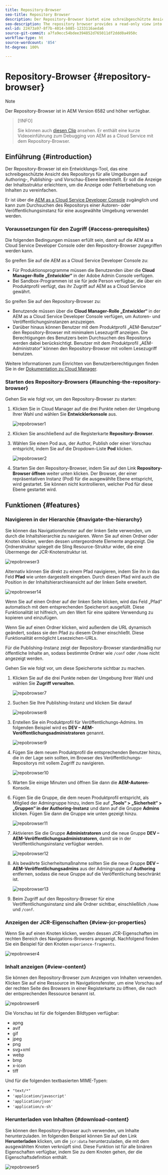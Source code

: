 ```yaml
---
title: Repository-Browser
seo-title: Repository Browser
description: Der Repository-Browser bietet eine schreibgeschützte Ansicht des Repositorys für alle Umgebungen in den Autoren-, Veröffentlichungs- und Vorschau-Ebenen.
seo-description: The repository browser provides a read-only view into the repository for all environments on author, publish, and preview tiers.
exl-id: 22473a97-8f7b-4014-b885-1233116aeda6
source-git-commit: a7fa9ecc54bdee394852d765011df2ddd0a4950c
workflow-type: ht
source-wordcount: '854'
ht-degree: 100%

---
```


# Repository-Browser {#repository-browser}

>[!NOTE]
>
>Der Repository-Browser ist in AEM Version 6582 und höher verfügbar.

>[!INFO]
>
>Sie können auch [diesen Clip](https://experienceleague.adobe.com/docs/experience-manager-learn/cloud-service/debugging/debugging-aem-as-a-cloud-service/repository-browser.html?lang=de) ansehen. Er enthält eine kurze Videoeinführung zum Debugging von AEM as a Cloud Service mit dem Repository-Browser.

## Einführung {#introduction}

Der Repository-Browser ist ein Entwicklungs-Tool, das eine schreibgeschützte Ansicht des Repositorys für alle Umgebungen auf Authoring-, Publishing- und Vorschau-Ebene bereitstellt. Er soll die Anzeige der Inhaltsstruktur erleichtern, um die Anzeige oder Fehlerbehebung von Inhalten zu vereinfachen.

Er ist über die [AEM as a Cloud Service Developer Console](/help/implementing/developing/introduction/development-guidelines.md#crxde-lite-and-developer-console) zugänglich und kann zum Durchsuchen des Repositorys einer Autoren- oder Veröffentlichungsinstanz für eine ausgewählte Umgebung verwendet werden.

### Voraussetzungen für den Zugriff {#access-prerequisites}

Die folgenden Bedingungen müssen erfüllt sein, damit auf die AEM as a Cloud Service Developer Console oder den Repository-Browser zugegriffen werden kann.

So greifen Sie auf die AEM as a Cloud Service Developer Console zu:

* Für Produktionsprogramme müssen die Benutzenden über die **Cloud Manager-Rolle „Entwickler“** in der Adobe Admin Console verfügen.
* Bei Sandbox-Programmen ist sie für jede Person verfügbar, die über ein Produktprofil verfügt, das ihr Zugriff auf AEM as a Cloud Service gewährt.

So greifen Sie auf den Repository-Browser zu:

* Benutzende müssen über die **Cloud Manager-Rolle „Entwickler“** in der AEM as a Cloud Service Developer Console verfügen, um Autoren- und Veröffentlichungsinstanzen anzuzeigen.
* Darüber hinaus können Benutzer mit dem Produktprofil „AEM-Benutzer“ den Repository-Browser mit minimalem Lesezugriff anzeigen. Die Berechtigungen des Benutzers beim Durchsuchen des Repositorys werden dabei berücksichtigt. Benutzer mit dem Produktprofil „AEM-Administrator“ können den Repository-Browser mit vollem Lesezugriff benutzen.

Weitere Informationen zum Einrichten von Benutzerberechtigungen finden Sie in der [Dokumentation zu Cloud Manager](https://experienceleague.adobe.com/docs/experience-manager-cloud-manager/content/requirements/users-and-roles.html?lang=de).

### Starten des Repository-Browsers {#launching-the-repository-browser}

Gehen Sie wie folgt vor, um den Repository-Browser zu starten:

1. Klicken Sie in Cloud Manager auf die drei Punkte neben der Umgebung Ihrer Wahl und wählen Sie **Entwicklerkonsole** aus.

   ![repobrowser1](/help/implementing/developing/tools/assets/repobrowser1.png)

1. Klicken Sie anschließend auf die Registerkarte **Repository-Browser**.
1. Wählen Sie einen Pod aus, der Author, Publish oder einer Vorschau entspricht, indem Sie auf die Dropdown-Liste **Pod** klicken.

   ![repobrowser2](/help/implementing/developing/tools/assets/repobrowser2.png)

1. Starten Sie den Repository-Browser, indem Sie auf den Link **Repository-Browser öffnen** weiter unten klicken. Der Browser, der einer repräsentativen Instanz (Pod) für die ausgewählte Ebene entspricht, wird gestartet. Sie können nicht kontrollieren, welcher Pod für diese Ebene gestartet wird.

## Funktionen {#features}

### Navigieren in der Hierarchie {#navigate-the-hierarchy}

Sie können das Navigationsfenster auf der linken Seite verwenden, um durch die Inhaltshierarchie zu navigieren. Wenn Sie auf einen Ordner oder Knoten klicken, werden dessen untergeordnete Elemente angezeigt. Die Ordnerstruktur spiegelt die Sling Resource-Struktur wider, die eine Übermenge der JCR-Knotenstruktur ist.

![repobrowser3](/help/implementing/developing/tools/assets/repobrowser3.png)

Alternativ können Sie direkt zu einem Pfad navigieren, indem Sie ihn in das Feld **Pfad** wie unten dargestellt eingeben. Durch diesen Pfad wird auch die Position in der Inhaltshierarchieansicht auf der linken Seite erweitert.

![repobrowser14](/help/implementing/developing/tools/assets/repobrowser14.png)

Wenn Sie auf einen Ordner auf der linken Seite klicken, wird das Feld „Pfad“ automatisch mit dem entsprechenden Speicherort ausgefüllt. Diese Funktionalität ist hilfreich, um den Wert für eine spätere Verwendung zu kopieren und einzufügen.

Wenn Sie auf einen Ordner klicken, wird außerdem die URL dynamisch geändert, sodass sie den Pfad zu diesem Ordner einschließt. Diese Funktionalität ermöglicht Lesezeichen-URLs.

Für die Publishing-Instanz zeigt der Repository-Browser standardmäßig nur öffentliche Inhalte an, sodass bestimmte Ordner wie `/conf` oder `/home` nicht angezeigt werden.

Gehen Sie wie folgt vor, um diese Speicherorte sichtbar zu machen.

1. Klicken Sie auf die drei Punkte neben der Umgebung Ihrer Wahl und wählen Sie **Zugriff verwalten**.

   ![repobrowser7](/help/implementing/developing/tools/assets/repobrowser7.png)

1. Suchen Sie Ihre Publishing-Instanz und klicken Sie darauf

   ![repobrowser8](/help/implementing/developing/tools/assets/repobrowser8.png)

1. Erstellen Sie ein Produktprofil für Veröffentlichungs-Admins. Im folgenden Beispiel wird es **DEV – AEM-Veröffentlichungsadministratoren** genannt.

   ![repobrowser9](/help/implementing/developing/tools/assets/repobrowser9.png)

1. Fügen Sie dem neuen Produktprofil die entsprechenden Benutzer hinzu, die in der Lage sein sollten, im Browser des Veröffentlichungs-Repositorys mit vollem Zugriff zu navigieren.

   ![repobrowser10](/help/implementing/developing/tools/assets/repobrowser10.png)

1. Warten Sie einige Minuten und öffnen Sie dann die **AEM-Autoren**-Konsole.
1. Fügen Sie die Gruppe, die dem neuen Produktprofil entspricht, als Mitglied der Admingruppe hinzu, indem Sie auf **„Tools“ > „Sicherheit“ > „Gruppen“ in der Authoring-Instanz** und dann auf die Gruppe **Admins** klicken. Fügen Sie dann die Gruppe wie unten gezeigt hinzu.

   ![repobrowser11](/help/implementing/developing/tools/assets/repobrowser11.png)

1. Aktivieren Sie die Gruppe **Administratoren** und die neue Gruppe **DEV – AEM-Veröffentlichungsadministratoren**, damit sie in der Veröffentlichungsinstanz verfügbar werden.

   ![repobrowser12](/help/implementing/developing/tools/assets/repobrowser12.png)

1. Als bewährte Sicherheitsmaßnahme sollten Sie die neue Gruppe **DEV – AEM-Veröffentlichungsadmins** aus der Admingruppe auf **Authoring** entfernen, sodass die neue Gruppe auf die Veröffentlichung beschränkt ist.

   ![repobrowser13](/help/implementing/developing/tools/assets/repobrowser13.png)

1. Beim Zugriff auf den Repository-Browser für eine Veröffentlichungsinstanz sind alle Ordner sichtbar, einschließlich `/home` und `/conf`.

### Anzeigen der JCR-Eigenschaften {#view-jcr-properties}

Wenn Sie auf einen Knoten klicken, werden dessen JCR-Eigenschaften im rechten Bereich des Navigations-Browsers angezeigt. Nachfolgend finden Sie ein Beispiel für den Knoten `experience-fragments`.

![repobrowser4](/help/implementing/developing/tools/assets/repobrowser41.png)

### Inhalt anzeigen {#view-content}

Sie können den Repository-Browser zum Anzeigen von Inhalten verwenden. Klicken Sie auf eine Ressource im Navigationsfenster, um eine Vorschau auf der rechten Seite des Browsers in einer Registerkarte zu öffnen, die nach der entsprechenden Ressource benannt ist.

![repobrowser6](/help/implementing/developing/tools/assets/repobrowser61.png)

Die Vorschau ist für die folgenden Bildtypen verfügbar:

* apng
* avif
* gif
* jpeg
* png
* svg+xml
* webp
* bmp
* x-icon
* tiff

Und für die folgenden textbasierten MIME-Typen:

* `"text/*"`
* `'application/javascript'`
* `'application/json'`
* `'application/x-sh'`

### Herunterladen von Inhalten {#download-content}

Sie können den Repository-Browser auch verwenden, um Inhalte herunterzuladen. Im folgenden Beispiel können Sie auf den Link **Herunterladen** klicken, um die `jcr:data` herunterzuladen, die mit dem ausgewählten Knoten verknüpft sind. Diese Funktion ist für alle binären Eigenschaften verfügbar, indem Sie zu dem Knoten gehen, der die Eigenschaftsdefinition enthält.

![repobrowser5](/help/implementing/developing/tools/assets/repobrowser52.png)
